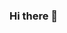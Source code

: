 ### Hi there 👋

<!--
**ya-stack/ya-stack** is a ✨ _special_ ✨ repository because its `README.md` (this file) appears on your GitHub profile.

(SELF) ATTENTION IS ALL YOU NEED!
- ⏳ I’m currently working on honing my Data Science tools/languages such as Python, MySQL, Tableau, Statistics, Machine Learning with parallel realization of learning new concepts of Artificial Intelligence such as Natural Language Processing, Deep Learning etc.
- ⚡ To enrich my skills and knowledge I’m taking Deep Learning Specialization course from Coursera.
- ⚡ And trying to showcase my talent through this platform i.e. Github.
- ⚡ I'm currently looking for an opportunity to apply this knowledge and contribute towards both my personal as well as the organizational goals.
- 💬 Reach out to me at:
     1. www.linkedin.com/in/yachna-hasija-0100a2
     2. yachna398@gmail.com
     
 * KEEP LEARNING AND KEEP GROWING! SKY IS THE LIMIT! 🔥
